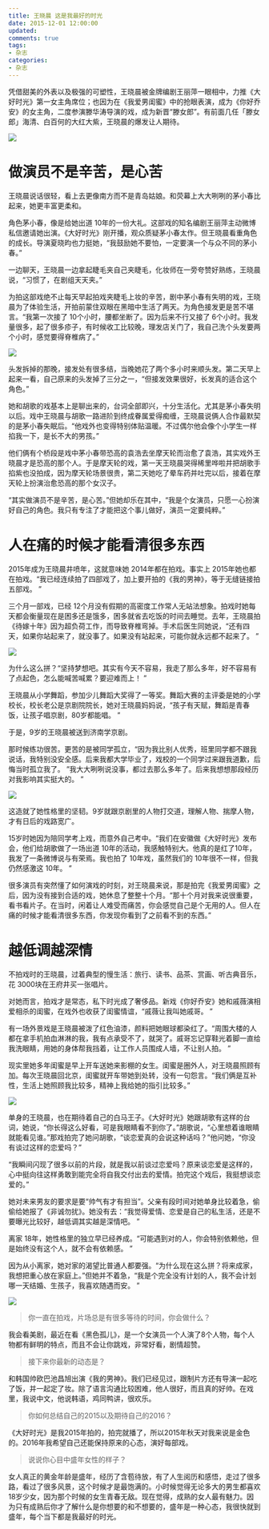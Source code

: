 ```yaml
---
title: 王晓晨 这是我最好的时光
date: 2015-12-01 12:00:00
updated:
comments: true
tags:
- 杂志
categories:
- 杂志
---
```


凭借甜美的外表以及极强的可塑性，王晓晨被金牌编剧王丽萍一眼相中，力推《大好时光》第一女主角席位；也因为在《我爱男闺蜜》中的抢眼表演，成为《你好乔安》的女主角，二度参演滕华涛导演的戏，成为新晋“滕女郎”。有前面几任「滕女郎」海清、白百何的大红大紫，王晓晨的爆发让人期待。

<!--more-->

![](/img/magazine/010/015-000.jpeg)

# 做演员不是辛苦，是心苦

王晓晨说话很轻，看上去更像南方而不是青岛姑娘。和荧幕上大大咧咧的茅小春比起来，她更丰富更柔和。

角色茅小春，像是给她出道 10年的一份大礼。这部戏的知名编剧王丽萍主动微博私信邀请她出演。《大好时光》刚开播，观众质疑茅小春太作。但王晓晨看重角色的成长。导演夏晓昀也力挺她，“我鼓励她不要怕，一定要演一个与众不同的茅小春。”

一边聊天，王晓晨一边拿起睫毛夹自己夹睫毛，化妆师在一旁夸赞好熟练，王晓晨说，“习惯了，在剧组天天夹。”

为拍这部戏绝不止每天早起拍戏夹睫毛上妆的辛苦，剧中茅小春有失明的戏，王晓晨为了体验生活，开拍前蒙住双眼在黑暗中生活了两天。为角色接发更是苦不堪言。“我第一次接了 10个小时，腰都坐断了。因为后来不行又接了 6个小时。我发量很多，起了很多疹子，有时候收工比较晚，理发店关门了，我自己洗个头发要两个小时，感觉要得脊椎病了。”

![](/img/magazine/010/015-002.jpeg)

头发拆掉的那晚，接发处有很多结，当晚她花了两个多小时来顺头发。第二天早上起来一看，自己原来的头发掉了三分之一，“但接发效果很好，长发真的适合这个角色。”

她和胡歌的戏基本上是聊出来的，台词全部即兴，十分生活化。尤其是茅小春失明以后。戏中王晓晨与胡歌一路进阶到终成眷属爱得痴缠，王晓晨说俩人合作最默契的是茅小春失眠后。“他戏外也变得特别体贴温暖。不过偶尔他会像个小学生一样掐我一下，是长不大的男孩。”

他们俩有个桥段是戏中茅小春带恐高的袁浩去坐摩天轮而治愈了袁浩，其实戏外王晓晨才是恐高的那个人。于是摩天轮的戏，第一天王晓晨哭得稀里哗啦并把胡歌手掐紫也没拍成，因为摩天轮场景很贵，第二天她吃了晕车药并吐完以后，接着在摩天轮上扮演治愈恐高的那个女汉子。

“其实做演员不是辛苦，是心苦。”但她却乐在其中，“我是个女演员，只愿一心扮演好自己的角色。我只有专注了才能把这个事儿做好，演员一定要纯粹。”

# 人在痛的时候才能看清很多东西

2015年成为王晓晨井喷年，这就意味她 2014年都在拍戏。事实上 2015年她也都在拍戏。“我已经连续拍了四部戏了，加上要开拍的《我的男神》，等于无缝链接拍五部戏。 ”

三个月一部戏，已经 12个月没有假期的高密度工作常人无站法想象。拍戏时她每天都会衡量现在是困多还是饿多，困多就省去吃饭的时间去睡觉。去年，王晓晨拍《待嫁十年》因为超负荷工作，而导致脊椎弯掉。手术后医生同她说，“还有四天，如果你站起来了，就没事了。如果没有站起来，可能你就永远都不起来了。 ”

![](/img/magazine/010/015-003.jpeg)

为什么这么拼？“坚持梦想吧。其实有今天不容易，我走了那么多年，好不容易有了点起色，怎么能喊苦喊累？要迎难而上！ ”

王晓晨从小学舞蹈，参加少儿舞蹈大奖得了一等奖。舞蹈大赛的主评委是她的小学校长，校长老公是京剧院院长，她对王晓晨妈妈说，“孩子有天赋，舞蹈是青春饭，让孩子唱京剧，80岁都能唱。 ”

于是，9岁的王晓晨被送到济南学京剧。

那时候练功很苦。更苦的是被同学孤立，“因为我比别人优秀，班里同学都不跟我说话，我特别没安全感。后来我都大学毕业了，戏校的一个同学过来跟我道歉，后悔当时孤立我了。 ”我大大咧咧说没事，都过去那么多年了。后来我想想那段经历对我影响其实挺大的。 ”

![](/img/magazine/010/015-004.jpeg)

这造就了她性格里的坚韧。9岁就跟京剧里的人物打交道，理解人物、揣摩人物，才有日后的戏路宽广。

15岁时她因为陪同学考上戏，而意外自己考中。“我们在安徽做《大好时光》发布会，他们给胡歌做了一场出道 10年的活动，我感触特别大。他真的是红了10年，我发了一条微博说与有荣焉。我也拍了 10年戏，虽然我们的 10年很不一样，但我仍然感激这 10年。 ”

很多演员有突然懂了如何演戏的时刻，对王晓晨来说，那是拍完《我爱男闺蜜》之后，因为没有接到合适的戏，她休息了整整十个月。“那十个月对我来说很重要，看书看片子。在当时，闲着让人难受而痛苦，你会感觉自己是个无用的人。但人在痛的时候才能看清很多东西，你发现你看到了之前看不到的东西。”

# 越低调越深情

不拍戏时的王晓晨，过着典型的慢生活：旅行、读书、品茶、赏画、听古典音乐，花 3000块在王府井买一张唱片。

对她而言，拍戏才是常态，私下时光成了奢侈品。新戏《你好乔安》她和戚薇演相爱相杀的闺蜜，在戏外也收获了闺蜜情谊，“戚薇让我叫她戚哥。 ”

有一场外景戏是王晓晨被泼了红色油漆，颜料把她眼球都染红了。“周围大楼的人都在拿手机拍血淋淋的我，我有点承受不了，就哭了。戚哥忘记穿鞋光着脚一直给我洗眼睛，用她的身体帮我挡着，让工作人员围成人墙，不让别人拍。 ”

现实里她多年闺蜜是早上开车送她来影棚的女生。闺蜜是圈外人，对王晓晨照顾有加。每次王晓晨回北京，闺蜜就开车带她到处转，没有一句怨言。“我们俩是互补性，生活上她照顾我比较多，精神上我给她的指引比较多。”

![](/img/magazine/010/015-005.jpeg)

单身的王晓晨，也在期待着自己的白马王子。《大好时光》她跟胡歌有这样的台词，她说，“你长得这么好看，可是我眼睛看不到你了。”胡歌说，“心里想着谁眼睛就能看见谁。”那戏拍完了她问胡歌，“谈恋爱真的会说这种话吗？”他问她，“你没有谈过这样的恋爱吗？”

“我瞬间闪现了很多以前的片段，就是我以前谈过恋爱吗？原来谈恋爱是这样的，心中挺向往这样勇敢到能完全将自我交付出去的爱情。拍完这个戏后，我挺想谈恋爱的。”

她对未来男友的要求是要“帅气有才有担当”。父亲有段时间对她单身比较着急，偷偷给她报了《非诚勿扰》。她没有去：“我觉得爱情、恋爱是自己的私生活，还是不要曝光比较好，越低调其实越是深情吧。 ”

离家 18年，她性格里的独立早已经养成。“可能遇到对的人，你会特别依赖他，但是始终没有这个人，就不会有依赖感。 ”

因为从小离家，她对家的渴望比普通人都要强。“为什么现在这么拼？将来成家，我想把重心放在家庭上。”但她并不着急，“我是个完全没有计划的人，我不会计划哪一天结婚、生孩子，我喜欢随遇而安。 ”

![](/img/magazine/010/015-001.jpeg)

>你一直在拍戏，片场总是有很多等待的时间，你会做什么？

我会看美剧，最近在看《黑色孤儿》，是一个女演员一个人演了8个人物，每个人物都有鲜明的特点，而且不会让你跳戏，非常好看，剧情超赞。

>接下来你最新的动态是？

和韩国帅欧巴池昌旭出演《我的男神》。我们已经见过，跟制片方还有导演一起吃了饭，并一起定了妆。除了语言沟通比较困难，他人很好，而且真的好帅。在戏里，我说中文，他说韩语，鸡同鸭讲，很欢乐。

>你如何总结自己的2015以及期待自己的2016？

《大好时光》是我2015年拍的，拍完就播了，所以2015年秋天对我来说是金色的。2016年我希望自己还能保持原来的心态，演好每部戏。

>说说你心目中盛年女性的样子？

女人真正的黄金年龄是盛年，经历了含苞待放，有了人生阅历和感悟，走过了很多路，看过了很多风景，这个时候才是最饱满的。小时候觉得无论多大的男生都喜欢18岁少女，因为那个时候的女生青春无敌。现在觉得，成熟的女人最有魅力。因为只有成熟后你才了解什么是你想要的和不想要的，盛年是一种心态，我很快就到盛年，每个当下都是我最好的时光。
